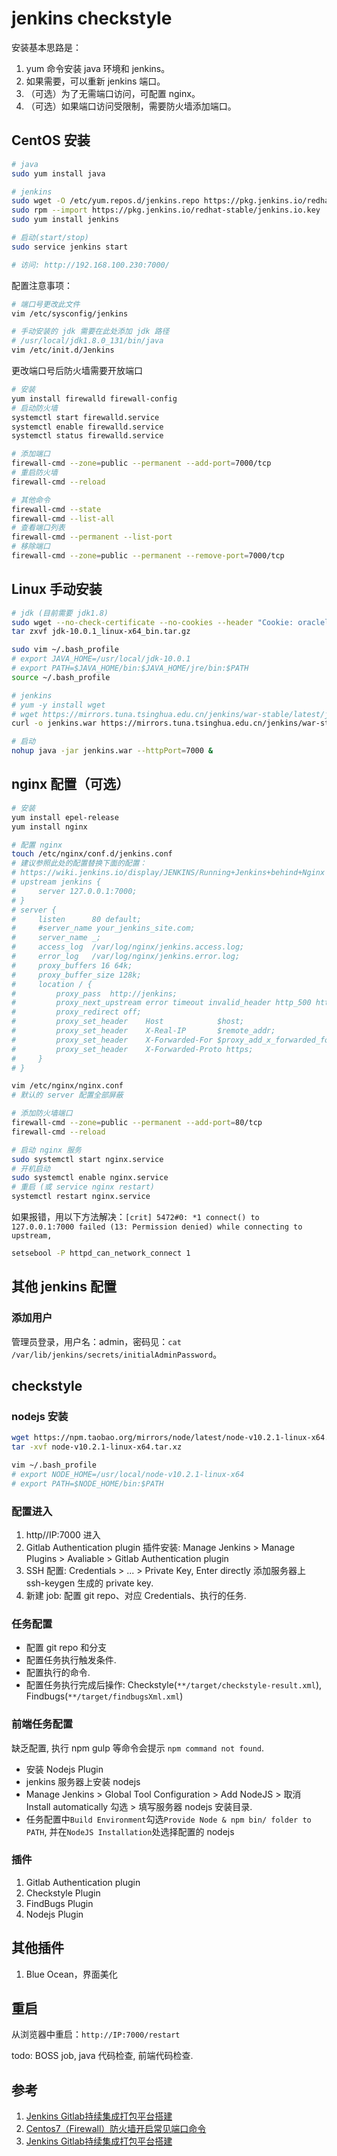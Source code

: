 # jenkins checkstyle

安装基本思路是：

1. yum 命令安装 java 环境和 jenkins。
2. 如果需要，可以重新 jenkins 端口。
3. （可选）为了无需端口访问，可配置 nginx。
4. （可选）如果端口访问受限制，需要防火墙添加端口。

## CentOS 安装

```bash
# java
sudo yum install java

# jenkins
sudo wget -O /etc/yum.repos.d/jenkins.repo https://pkg.jenkins.io/redhat-stable/jenkins.repo
sudo rpm --import https://pkg.jenkins.io/redhat-stable/jenkins.io.key
sudo yum install jenkins

# 启动(start/stop)
sudo service jenkins start

# 访问: http://192.168.100.230:7000/
```

配置注意事项：

```bash
# 端口号更改此文件
vim /etc/sysconfig/jenkins

# 手动安装的 jdk 需要在此处添加 jdk 路径
# /usr/local/jdk1.8.0_131/bin/java
vim /etc/init.d/Jenkins
```

更改端口号后防火墙需要开放端口

```bash
# 安装
yum install firewalld firewall-config
# 启动防火墙
systemctl start firewalld.service
systemctl enable firewalld.service
systemctl status firewalld.service

# 添加端口
firewall-cmd --zone=public --permanent --add-port=7000/tcp
# 重启防火墙
firewall-cmd --reload

# 其他命令
firewall-cmd --state
firewall-cmd --list-all
# 查看端口列表
firewall-cmd --permanent --list-port
# 移除端口
firewall-cmd --zone=public --permanent --remove-port=7000/tcp
```

## Linux 手动安装

```bash
# jdk (目前需要 jdk1.8)
sudo wget --no-check-certificate --no-cookies --header "Cookie: oraclelicense=accept-securebackup-cookie" http://download.oracle.com/otn-pub/java/jdk/10.0.1+10/fb4372174a714e6b8c52526dc134031e/jdk-10.0.1_linux-x64_bin.tar.gz
tar zxvf jdk-10.0.1_linux-x64_bin.tar.gz

sudo vim ~/.bash_profile
# export JAVA_HOME=/usr/local/jdk-10.0.1
# export PATH=$JAVA_HOME/bin:$JAVA_HOME/jre/bin:$PATH
source ~/.bash_profile

# jenkins
# yum -y install wget
# wget https://mirrors.tuna.tsinghua.edu.cn/jenkins/war-stable/latest/jenkins.war
curl -o jenkins.war https://mirrors.tuna.tsinghua.edu.cn/jenkins/war-stable/latest/jenkins.war

# 启动
nohup java -jar jenkins.war --httpPort=7000 &
```

## nginx 配置（可选）

```bash
# 安装
yum install epel-release
yum install nginx

# 配置 nginx
touch /etc/nginx/conf.d/jenkins.conf
# 建议参照此处的配置替换下面的配置：
# https://wiki.jenkins.io/display/JENKINS/Running+Jenkins+behind+Nginx
# upstream jenkins {
#     server 127.0.0.1:7000;
# }
# server {
#     listen      80 default;
#     #server_name your_jenkins_site.com;
#     server_name _;
#     access_log  /var/log/nginx/jenkins.access.log;
#     error_log   /var/log/nginx/jenkins.error.log;
#     proxy_buffers 16 64k;
#     proxy_buffer_size 128k;
#     location / {
#         proxy_pass  http://jenkins;
#         proxy_next_upstream error timeout invalid_header http_500 http_502 http_503 http_504;
#         proxy_redirect off;
#         proxy_set_header    Host            $host;
#         proxy_set_header    X-Real-IP       $remote_addr;
#         proxy_set_header    X-Forwarded-For $proxy_add_x_forwarded_for;
#         proxy_set_header    X-Forwarded-Proto https;
#     }
# }

vim /etc/nginx/nginx.conf
# 默认的 server 配置全部屏蔽

# 添加防火墙端口
firewall-cmd --zone=public --permanent --add-port=80/tcp
firewall-cmd --reload

# 启动 nginx 服务
sudo systemctl start nginx.service
# 开机启动
sudo systemctl enable nginx.service
# 重启 (或 service nginx restart)
systemctl restart nginx.service
```

如果报错，用以下方法解决：`[crit] 5472#0: *1 connect() to 127.0.0.1:7000 failed (13: Permission denied) while connecting to upstream,`

```bash
setsebool -P httpd_can_network_connect 1
```

## 其他 jenkins 配置

### 添加用户

管理员登录，用户名：admin，密码见：`cat /var/lib/jenkins/secrets/initialAdminPassword`。

## checkstyle

### nodejs 安装

```bash
wget https://npm.taobao.org/mirrors/node/latest/node-v10.2.1-linux-x64.tar.xz
tar -xvf node-v10.2.1-linux-x64.tar.xz

vim ~/.bash_profile
# export NODE_HOME=/usr/local/node-v10.2.1-linux-x64
# export PATH=$NODE_HOME/bin:$PATH
```

### 配置进入

1. http//IP:7000 进入
2. Gitlab Authentication plugin 插件安装: Manage Jenkins > Manage Plugins > Avaliable > Gitlab Authentication plugin
3. SSH 配置: Credentials > ... > Private Key, Enter directly 添加服务器上 ssh-keygen 生成的 private key.
4. 新建 job: 配置 git repo、对应 Credentials、执行的任务.

### 任务配置

- 配置 git repo 和分支
- 配置任务执行触发条件.
- 配置执行的命令.
- 配置任务执行完成后操作: Checkstyle(`**/target/checkstyle-result.xml`), Findbugs(`**/target/findbugsXml.xml`)

### 前端任务配置

缺乏配置, 执行 npm gulp 等命令会提示 `npm command not found`.

- 安装 Nodejs Plugin
- jenkins 服务器上安装 nodejs
- Manage Jenkins > Global Tool Configuration > Add NodeJS > 取消 Install automatically 勾选 > 填写服务器 nodejs 安装目录.
- 任务配置中`Build Environment`勾选`Provide Node & npm bin/ folder to PATH`, 并在`NodeJS Installation`处选择配置的 nodejs

### 插件

1. Gitlab Authentication plugin
2. Checkstyle Plugin
3. FindBugs Plugin
4. Nodejs Plugin

## 其他插件

1. Blue Ocean，界面美化

## 重启

从浏览器中重启：`http://IP:7000/restart`

todo:
BOSS job, java 代码检查, 前端代码检查.

## 参考

1. [Jenkins Gitlab持续集成打包平台搭建](http://skyseraph.com/2016/07/18/Tools/Jenkins%20Gitlab%E6%8C%81%E7%BB%AD%E9%9B%86%E6%88%90%E6%89%93%E5%8C%85%E5%B9%B3%E5%8F%B0%E6%90%AD%E5%BB%BA/)
2. [Centos7（Firewall）防火墙开启常见端口命令](https://www.5yun.org/10074.html)
3. [Jenkins Gitlab持续集成打包平台搭建](https://blog.csdn.net/zgzhaobo/article/details/52002181)
